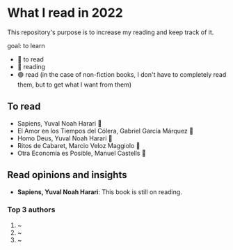 # What I read in 2022

This repository's purpose is to increase my reading and keep track of it.

goal: to learn

- 🔴 to read
- 🔵 reading
- 🟢 read (in the case of non-fiction books, I don't have to completely read them, but to get what I want from them)

## To read

- Sapiens, Yuval Noah Harari 🔵
- El Amor en los Tiempos del Cólera, Gabriel García Márquez 🔵
- Homo Deus, Yuval Noah Harari 🔴
- Ritos de Cabaret, Marcio Veloz Maggiolo 🔴
- Otra Economía es Posible, Manuel Castells 🔴

## Read opinions and insights

- **Sapiens, Yuval Noah Harari**:
This book is still on reading.

### Top 3 authors

1. ~
2. ~
3. ~
